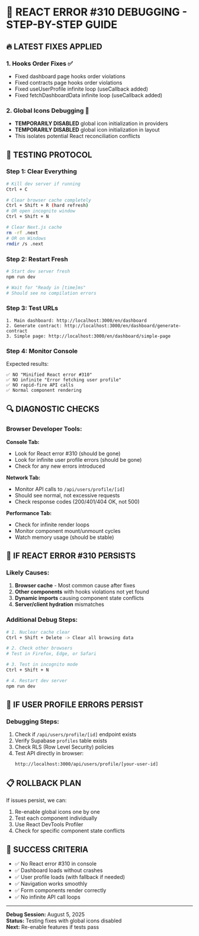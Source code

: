 # 🎯 REACT ERROR #310 DEBUGGING - STEP-BY-STEP GUIDE

## 🔥 **LATEST FIXES APPLIED**

### **1. Hooks Order Fixes ✅**
- Fixed dashboard page hooks order violations
- Fixed contracts page hooks order violations
- Fixed useUserProfile infinite loop (useCallback added)
- Fixed fetchDashboardData infinite loop (useCallback added)

### **2. Global Icons Debugging 🧪**
- **TEMPORARILY DISABLED** global icon initialization in providers
- **TEMPORARILY DISABLED** global icon initialization in layout
- This isolates potential React reconciliation conflicts

## 🧪 **TESTING PROTOCOL**

### **Step 1: Clear Everything**
```bash
# Kill dev server if running
Ctrl + C

# Clear browser cache completely
Ctrl + Shift + R (hard refresh)
# OR open incognito window
Ctrl + Shift + N

# Clear Next.js cache
rm -rf .next
# OR on Windows
rmdir /s .next
```

### **Step 2: Restart Fresh**
```bash
# Start dev server fresh
npm run dev

# Wait for "Ready in [time]ms"
# Should see no compilation errors
```

### **Step 3: Test URLs**
```
1. Main dashboard: http://localhost:3000/en/dashboard
2. Generate contract: http://localhost:3000/en/dashboard/generate-contract  
3. Simple page: http://localhost:3000/en/dashboard/simple-page
```

### **Step 4: Monitor Console**
Expected results:
```
✅ NO "Minified React error #310"
✅ NO infinite "Error fetching user profile" 
✅ NO rapid-fire API calls
✅ Normal component rendering
```

## 🔍 **DIAGNOSTIC CHECKS**

### **Browser Developer Tools:**

**Console Tab:**
- Look for React error #310 (should be gone)
- Look for infinite user profile errors (should be gone)  
- Check for any new errors introduced

**Network Tab:**
- Monitor API calls to `/api/users/profile/[id]`
- Should see normal, not excessive requests
- Check response codes (200/401/404 OK, not 500)

**Performance Tab:**
- Check for infinite render loops
- Monitor component mount/unmount cycles
- Watch memory usage (should be stable)

## 🚨 **IF REACT ERROR #310 PERSISTS**

### **Likely Causes:**
1. **Browser cache** - Most common cause after fixes
2. **Other components** with hooks violations not yet found
3. **Dynamic imports** causing component state conflicts
4. **Server/client hydration** mismatches

### **Additional Debug Steps:**
```bash
# 1. Nuclear cache clear
Ctrl + Shift + Delete -> Clear all browsing data

# 2. Check other browsers
# Test in Firefox, Edge, or Safari

# 3. Test in incognito mode
Ctrl + Shift + N

# 4. Restart dev server
npm run dev
```

## 🔧 **IF USER PROFILE ERRORS PERSIST**

### **Debugging Steps:**
1. Check if `/api/users/profile/[id]` endpoint exists
2. Verify Supabase `profiles` table exists
3. Check RLS (Row Level Security) policies
4. Test API directly in browser:
   ```
   http://localhost:3000/api/users/profile/[your-user-id]
   ```

## 📋 **ROLLBACK PLAN**

If issues persist, we can:
1. Re-enable global icons one by one
2. Test each component individually
3. Use React DevTools Profiler
4. Check for specific component state conflicts

## 🎯 **SUCCESS CRITERIA**

- ✅ No React error #310 in console
- ✅ Dashboard loads without crashes  
- ✅ User profile loads (with fallback if needed)
- ✅ Navigation works smoothly
- ✅ Form components render correctly
- ✅ No infinite API call loops

---
**Debug Session:** August 5, 2025  
**Status:** Testing fixes with global icons disabled  
**Next:** Re-enable features if tests pass
